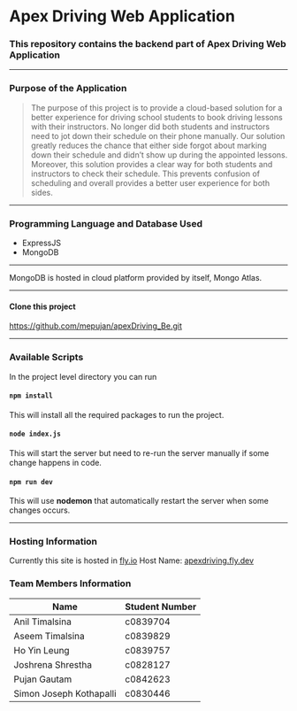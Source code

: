 # Apex Driving Web Application
###  This repository contains the backend part of Apex Driving Web Application
***
### Purpose of the Application
> The purpose of this project is to provide a cloud-based solution for a better experience for driving school students to book driving lessons with their instructors. No longer did both students and instructors need to jot down their schedule on their phone manually. Our solution greatly reduces the chance that either side forgot about marking down their schedule and didn’t show up during the appointed lessons. Moreover, this solution provides a clear way for both students and instructors to check their schedule. This prevents confusion of scheduling and overall provides a better user experience for both sides. 
***
### Programming Language and Database Used
* ExpressJS
* MongoDB
***
MongoDB is hosted in cloud platform provided by itself, Mongo Atlas. 
***
#### Clone this project
https://github.com/mepujan/apexDriving_Be.git
***
### Available Scripts
In the project level directory you can run
#### `npm install`
This will install all the required packages to run the project.
#### `node index.js`
This will start the server but need to re-run the server manually if some change happens in code.
#### `npm run dev`
This will use **nodemon** that automatically restart the server when some changes occurs.
***
### Hosting Information
Currently this site is hosted in [fly.io](https://fly.io/apps/apexdriving)
Host Name:  [apexdriving.fly.dev](https://apexdriving.fly.dev/)

### Team Members Information
Name | Student Number
--- | ---
Anil Timalsina | c0839704
Aseem Timalsina | c0839829
Ho Yin Leung | c0839757
Joshrena Shrestha | c0828127
Pujan Gautam | c0842623
Simon Joseph Kothapalli | c0830446
